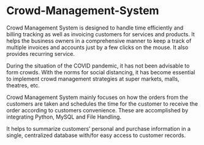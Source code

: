 # Crowd-Management-System
Crowd Management System is designed to handle time efficiently and billing tracking as well as invoicing customers for services and products. It helps the business owners in a comprehensive manner to keep a track of multiple invoices and accounts just by a few clicks on the mouse. It also provides recurring service.
 
During the situation of the COVID pandemic, it has not been advisable to form crowds. With the norms for social distancing, it has become essential to implement crowd management strategies at super markets, malls, theatres, etc.
 
Crowd Management System mainly focuses on how the orders from the customers are taken and schedules the time for the customer to receive the order according to customers convenience. These are accomplished by integrating Python, MySQL and File Handling.

It helps to summarize customers’ personal and purchase information in a single, centralized database with/for easy access to customer records.

